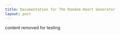 ```yaml
---
title: Documentation for The Random Heart Generator
layout: post
---
```


content removed for testing